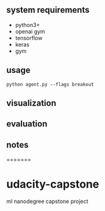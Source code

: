 ## system requirements
* python3+
* openai gym
* tensorflow
* keras
* gym

## usage
```
python agent.py --flags breakout
```

## visualization

## evaluation


## notes
=======
# udacity-capstone
ml nanodegree capstone project

